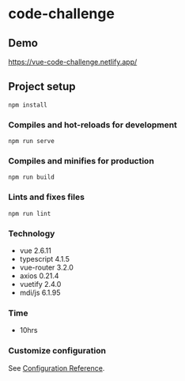# code-challenge
## Demo
https://vue-code-challenge.netlify.app/
## Project setup
```
npm install
```

### Compiles and hot-reloads for development
```
npm run serve
```

### Compiles and minifies for production
```
npm run build
```

### Lints and fixes files
```
npm run lint
```
### Technology
* vue 2.6.11
* typescript 4.1.5
* vue-router 3.2.0
* axios 0.21.4
* vuetify 2.4.0
* mdi/js 6.1.95
### Time
* 10hrs
### Customize configuration
See [Configuration Reference](https://cli.vuejs.org/config/).
